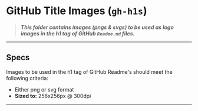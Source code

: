# GitHub Title Images (`gh-h1s`)

> ***This folder contains images (pngs & svgs) to be used as logo images in the h1 tag of GitHub `Readme.md` files.***

---

## Specs

Images to be used in the h1 tag of GitHub Readme's should meet the following criteria:

- Either png or svg format
- **Sized to:** 256x256px @ 300dpi

---

